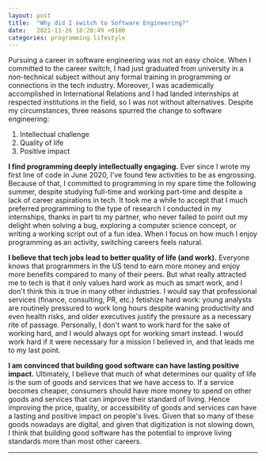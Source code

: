 ```yaml
---
layout: post
title:  "Why did I switch to Software Engineering?"
date:   2021-11-26 18:20:49 +0100
categories: programming lifestyle
---
```

Pursuing a career in software engineering was not an easy choice. When I committed to the career switch, I had just graduated from university in a non-technical subject without any formal training in programming or connections in the tech industry. Moreover, I was academically accomplished in International Relations and I had landed internships at respected institutions in the field, so I was not without alternatives. Despite my circumstances, three reasons spurred the change to software engineering: 
1. Intellectual challenge
2. Quality of life
3. Positive impact

**I find programming deeply intellectually engaging.** Ever since I wrote my first line of code in June 2020, I've found few activities to be as engrossing. Because of that, I committed to programming in my spare time the following summer, despite studying full-time and working part-time and despite a lack of career aspirations in tech. It took me a while to accept that I much preferred programming to the type of research I conducted in my internships, thanks in part to my partner, who never failed to point out my delight when solving a bug, exploring a computer science concept, or writing a working script out of a fun idea. When I focus on how much I enjoy programming as an activity, switching careers feels natural.

**I believe that tech jobs lead to better quality of life (and work).** Everyone knows that programmers in the US tend to earn more money and enjoy more benefits compared to many of their peers. But what really attracted me to tech is that it only values hard work as much as smart work, and I don't think this is true in many other industries. I would say that professional services (finance, consulting, PR, etc.) fetishize hard work: young analysts are routinely pressured to work long hours despite waning productivity and even health risks, and older executives justify the pressure as a necessary rite of passage. Personally, I don't want to work hard for the sake of working hard, and I would always opt for working smart instead. I would work hard if it were necessary for a mission I believed in, and that leads me to my last point.

**I am convinced that building good software can have lasting positive impact.** Ultimately, I believe that much of what determines our quality of life is the sum of goods and services that we have access to. If a service becomes cheaper, consumers should have more money to spend on other goods and services that can improve their standard of living. Hence improving the price, quality, or accessibility of goods and services can have a lasting and positive impact on people's lives. Given that so many of these goods nowadays are digital, and given that digitization is not slowing down, I think that building good software has the potential to improve living standards more than most other careers.


** **
